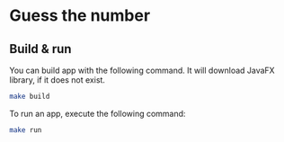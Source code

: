 # Guess the number

## Build & run

You can build app with the following command. It will download JavaFX library, if it does not exist.

```bash
make build
```

To run an app, execute the following command:

```bash
make run
```
